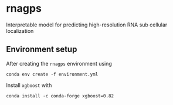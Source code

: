 # rnagps
Interpretable model for predicting high-resolution RNA sub cellular localization

## Environment setup

After creating the `rnagps` environment using

```
conda env create -f environment.yml
```

Install `xgboost` with
```
conda install -c conda-forge xgboost=0.82
```

